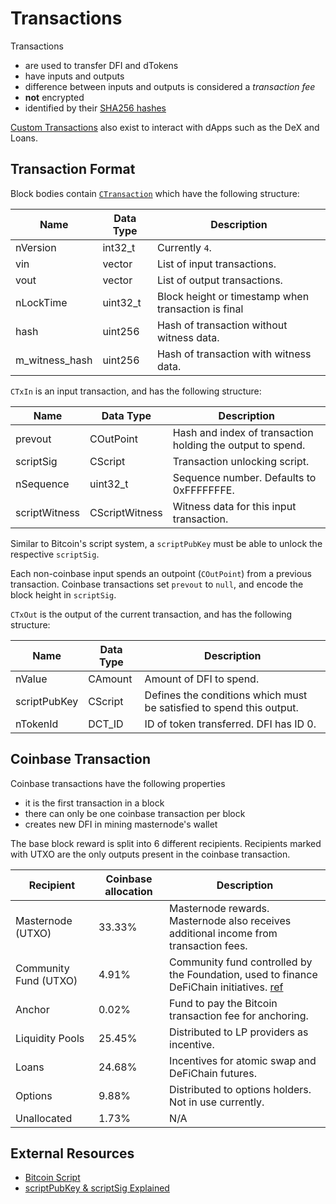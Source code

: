 # Transactions

Transactions

- are used to transfer DFI and dTokens
- have inputs and outputs
- difference between inputs and outputs is considered a _transaction fee_
- **not** encrypted
- identified by their [SHA256 hashes](./glossary.md#hashing)

[Custom Transactions](./customtx.md) also exist to interact with dApps such as the DeX and Loans.

## Transaction Format

Block bodies contain [`CTransaction`](https://github.com/DeFiCh/ain/blob/master/src/primitives/transaction.h#L210) which have the following structure:

| Name           | Data Type      | Description                                         |
| -------------- | -------------- | --------------------------------------------------- |
| nVersion       | int32_t        | Currently `4`.                                      |
| vin            | vector<CTxIn>  | List of input transactions.                         |
| vout           | vector<CTxOut> | List of output transactions.                        |
| nLockTime      | uint32_t       | Block height or timestamp when transaction is final |
| hash           | uint256        | Hash of transaction without witness data.           |
| m_witness_hash | uint256        | Hash of transaction with witness data.              |

`CTxIn` is an input transaction, and has the following structure:

| Name          | Data Type      | Description                                                |
| ------------- | -------------- | ---------------------------------------------------------- |
| prevout       | COutPoint      | Hash and index of transaction holding the output to spend. |
| scriptSig     | CScript        | Transaction unlocking script.                              |
| nSequence     | uint32_t       | Sequence number. Defaults to 0xFFFFFFFE.                   |
| scriptWitness | CScriptWitness | Witness data for this input transaction.                   |

Similar to Bitcoin's script system, a `scriptPubKey` must be able to unlock the respective `scriptSig`.

Each non-coinbase input spends an outpoint (`COutPoint`) from a previous transaction. Coinbase transactions set `prevout` to `null`, and encode the block height in `scriptSig`.

`CTxOut` is the output of the current transaction, and has the following structure:

| Name         | Data Type | Description                                                          |
| ------------ | --------- | -------------------------------------------------------------------- |
| nValue       | CAmount   | Amount of DFI to spend.                                              |
| scriptPubKey | CScript   | Defines the conditions which must be satisfied to spend this output. |
| nTokenId     | DCT_ID    | ID of token transferred. DFI has ID 0.                               |

## Coinbase Transaction

Coinbase transactions have the following properties

- it is the first transaction in a block
- there can only be one coinbase transaction per block
- creates new DFI in mining masternode's wallet

The base block reward is split into 6 different recipients. Recipients marked with UTXO are the only outputs present in the coinbase transaction.

| Recipient             | Coinbase allocation | Description                                                                                                                |
| --------------------- | ------------------- | -------------------------------------------------------------------------------------------------------------------------- |
| Masternode (UTXO)     | 33.33%              | Masternode rewards. Masternode also receives additional income from transaction fees.                                      |
| Community Fund (UTXO) | 4.91%               | Community fund controlled by the Foundation, used to finance DeFiChain initiatives. [ref](https://github.com/DeFiCh/dfips) |
| Anchor                | 0.02%               | Fund to pay the Bitcoin transaction fee for anchoring.                                                                     |
| Liquidity Pools       | 25.45%              | Distributed to LP providers as incentive.                                                                                  |
| Loans                 | 24.68%              | Incentives for atomic swap and DeFiChain futures.                                                                          |
| Options               | 9.88%               | Distributed to options holders. Not in use currently.                                                                      |
| Unallocated           | 1.73%               | N/A                                                                                                                        |

## External Resources

- [Bitcoin Script](https://en.bitcoin.it/wiki/Script)
- [scriptPubKey & scriptSig Explained](https://www.mycryptopedia.com/scriptpubkey-scriptsig/)
